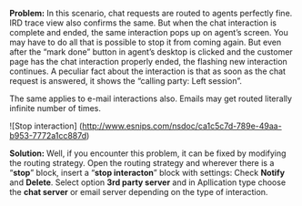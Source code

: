 
<span><strong>Problem:</strong></span> In this scenario, chat requests are routed to agents perfectly fine. IRD trace view also confirms the same. But when the chat interaction is complete and ended, the same interaction pops up on agent&#8217;s screen. You may have to do all that is possible to stop it from coming again. But even after the &#8220;mark done&#8221; button in agent&#8217;s desktop is clicked and the customer page has the chat interaction properly ended, the flashing new interaction continues. A peculiar fact about the interaction is that as soon as the chat request is answered, it shows the &#8220;calling party: Left session&#8221;.

The same applies to e-mail interactions also. Emails may get routed literally infinite number of times.

![Stop interaction] (http://www.esnips.com/nsdoc/ca1c5c7d-789e-49aa-b953-7772a1cc887d) 

<span><strong>Solution:</strong></span> Well, if you encounter this problem, it can be fixed by modifying the routing strategy. Open the routing strategy and wherever there is a &#8220;**stop**&#8221; block, insert a &#8220;**stop interacton**&#8221; block with settings: Check **Notify** and **Delete**. Select option **3rd party server** and in Apllication type choose the **chat server** or email server depending on the type of interaction.
